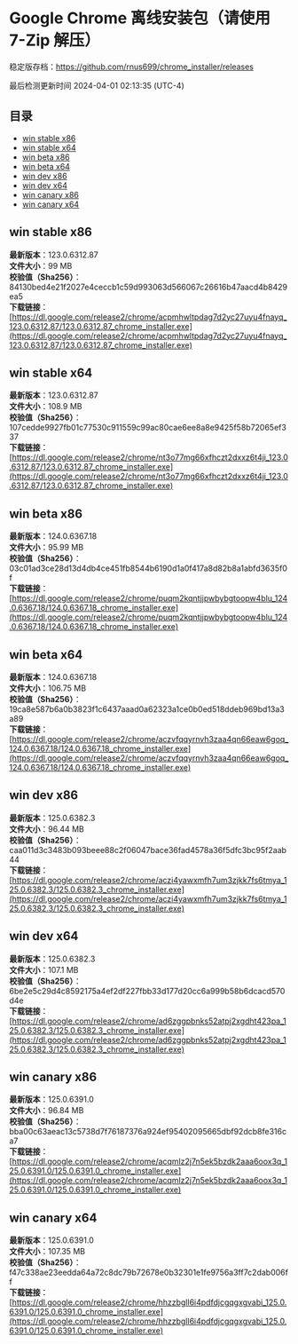 # Google Chrome 离线安装包（请使用 7-Zip 解压）
稳定版存档：<https://github.com/rnus699/chrome_installer/releases>

最后检测更新时间
2024-04-01 02:13:35 (UTC-4)


## 目录
* [win stable x86](https://github.com/rnus699/chrome_installer?tab=readme-ov-file#win-stable-x86)
* [win stable x64](https://github.com/rnus699/chrome_installer?tab=readme-ov-file#win-stable-x64)
* [win beta x86](https://github.com/rnus699/chrome_installer?tab=readme-ov-file#win-beta-x86)
* [win beta x64](https://github.com/rnus699/chrome_installer?tab=readme-ov-file#win-beta-x64)
* [win dev x86](https://github.com/rnus699/chrome_installer?tab=readme-ov-file#win-dev-x86)
* [win dev x64](https://github.com/rnus699/chrome_installer?tab=readme-ov-file#win-dev-x64)
* [win canary x86](https://github.com/rnus699/chrome_installer?tab=readme-ov-file#win-canary-x86)
* [win canary x64](https://github.com/rnus699/chrome_installer?tab=readme-ov-file#win-canary-x64)

## win stable x86
**最新版本**：123.0.6312.87  
**文件大小**：99 MB  
**校验值（Sha256）**：84130bed4e21f2027e4ceccb1c59d993063d566067c26616b47aacd4b8429ea5  
**下载链接**：[https://dl.google.com/release2/chrome/acpmhwltpdag7d2yc27uyu4fnayq_123.0.6312.87/123.0.6312.87_chrome_installer.exe](https://dl.google.com/release2/chrome/acpmhwltpdag7d2yc27uyu4fnayq_123.0.6312.87/123.0.6312.87_chrome_installer.exe)  

## win stable x64
**最新版本**：123.0.6312.87  
**文件大小**：108.9 MB  
**校验值（Sha256）**：107cedde9927fb01c77530c911559c99ac80cae6ee8a8e9425f58b72065ef337  
**下载链接**：[https://dl.google.com/release2/chrome/nt3o77mg66xfhczt2dxxz6t4ji_123.0.6312.87/123.0.6312.87_chrome_installer.exe](https://dl.google.com/release2/chrome/nt3o77mg66xfhczt2dxxz6t4ji_123.0.6312.87/123.0.6312.87_chrome_installer.exe)  

## win beta x86
**最新版本**：124.0.6367.18  
**文件大小**：95.99 MB  
**校验值（Sha256）**：03c01ad3ce28d13d4db4ce451fb8544b6190d1a0f417a8d82b8a1abfd3635f0f  
**下载链接**：[https://dl.google.com/release2/chrome/puqm2kqntjjpwbybgtoopw4blu_124.0.6367.18/124.0.6367.18_chrome_installer.exe](https://dl.google.com/release2/chrome/puqm2kqntjjpwbybgtoopw4blu_124.0.6367.18/124.0.6367.18_chrome_installer.exe)  

## win beta x64
**最新版本**：124.0.6367.18  
**文件大小**：106.75 MB  
**校验值（Sha256）**：19ca8e587b6a0b3823f1c6437aaad0a62323a1ce0b0ed518ddeb969bd13a3a89  
**下载链接**：[https://dl.google.com/release2/chrome/aczvfqqyrnvh3zaa4qn66eaw6goq_124.0.6367.18/124.0.6367.18_chrome_installer.exe](https://dl.google.com/release2/chrome/aczvfqqyrnvh3zaa4qn66eaw6goq_124.0.6367.18/124.0.6367.18_chrome_installer.exe)  

## win dev x86
**最新版本**：125.0.6382.3  
**文件大小**：96.44 MB  
**校验值（Sha256）**：caa011d3c3483b093beee88c2f06047bace36fad4578a36f5dfc3bc95f2aab44  
**下载链接**：[https://dl.google.com/release2/chrome/aczi4yawxmfh7um3zjkk7fs6tmya_125.0.6382.3/125.0.6382.3_chrome_installer.exe](https://dl.google.com/release2/chrome/aczi4yawxmfh7um3zjkk7fs6tmya_125.0.6382.3/125.0.6382.3_chrome_installer.exe)  

## win dev x64
**最新版本**：125.0.6382.3  
**文件大小**：107.1 MB  
**校验值（Sha256）**：6be2e5c29d4c8592175a4ef2df227fbb33d177d20cc6a999b58b6dcacd570d4e  
**下载链接**：[https://dl.google.com/release2/chrome/ad6zggpbnks52atpj2xgdht423pa_125.0.6382.3/125.0.6382.3_chrome_installer.exe](https://dl.google.com/release2/chrome/ad6zggpbnks52atpj2xgdht423pa_125.0.6382.3/125.0.6382.3_chrome_installer.exe)  

## win canary x86
**最新版本**：125.0.6391.0  
**文件大小**：96.84 MB  
**校验值（Sha256）**：bba00c63aeac13c5738d7f76187376a924ef95402095665dbf92dcb8fe316ca7  
**下载链接**：[https://dl.google.com/release2/chrome/acqmlz2j7n5ek5bzdk2aaa6oox3q_125.0.6391.0/125.0.6391.0_chrome_installer.exe](https://dl.google.com/release2/chrome/acqmlz2j7n5ek5bzdk2aaa6oox3q_125.0.6391.0/125.0.6391.0_chrome_installer.exe)  

## win canary x64
**最新版本**：125.0.6391.0  
**文件大小**：107.35 MB  
**校验值（Sha256）**：f47c338ae23eedda64a72c8dc79b72678e0b32301e1fe9756a3ff7c2dab006ff  
**下载链接**：[https://dl.google.com/release2/chrome/hhzzbgll6i4pdfdjcgqgxgvabi_125.0.6391.0/125.0.6391.0_chrome_installer.exe](https://dl.google.com/release2/chrome/hhzzbgll6i4pdfdjcgqgxgvabi_125.0.6391.0/125.0.6391.0_chrome_installer.exe)  

